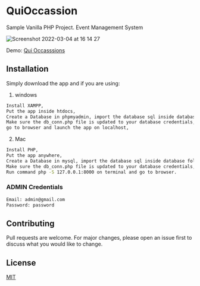 # QuiOccassion
Sample Vanilla PHP Project. Event Management System

![Screenshot 2022-03-04 at 16 14 27](https://user-images.githubusercontent.com/15169261/156769869-9042227e-15d3-4a10-b7f3-c3e88f9c0ad8.png)

Demo: [Qui Occasssions](https://fierce-eyrie-74688.herokuapp.com/)
## Installation

Simply download the app and if you are using:

1. windows

```bash
Install XAMPP,
Put the app inside htdocs,
Create a Database in phpmyadmin, import the database sql inside database folder,
Make sure the db_conn.php file is updated to your database credentials,
go to browser and launch the app on localhost,
```

2. Mac

```bash
Install PHP,
Put the app anywhere,
Create a Database in mysql, import the database sql inside database folder,
Make sure the db_conn.php file is updated to your database credentials,
Run command php -S 127.0.0.1:8000 on terminal and go to browser.
```

### ADMIN Credentials

```bash
Email: admin@gmail.com
Password: password
```

## Contributing
Pull requests are welcome. For major changes, please open an issue first to discuss what you would like to change.

## License
[MIT](https://choosealicense.com/licenses/mit/)
